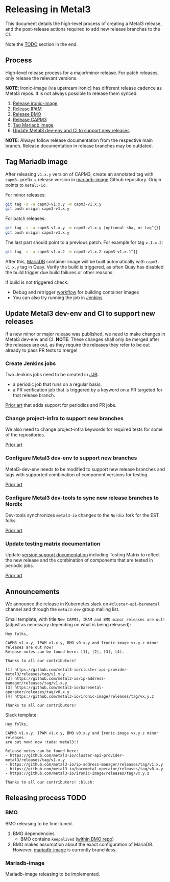 # Releasing in Metal3

This document details the high-level process of creating a Metal3 release, and
the post-release actions required to add new release branches to the CI.

Note the [TODO](#releasing-process-todo) section in the end.

## Process

High-level release process for a major/minor release. For patch releases, only
release the relevant versions.

**NOTE**: Ironic-image (via upstream Ironic) has different release cadence as
Metal3 repos. It is not always possible to release them synced.

1. [Release ironic-image](https://github.com/metal3-io/ironic-image/blob/main/docs/releasing.md)
1. [Release IPAM](https://github.com/metal3-io/ip-address-manager/blob/main/docs/releasing.md)
1. [Release BMO](https://github.com/metal3-io/baremetal-operator/blob/main/docs/releasing.md)
1. [Release CAPM3](https://github.com/metal3-io/cluster-api-provider-metal3/blob/main/docs/releasing.md)
1. [Tag Mariadb image](#tag-mariadb-image)
1. [Update Metal3 dev-env and CI to support new releases](#update-metal3-dev-env-and-ci-to-support-new-releases)

**NOTE**: Always follow release documentation from the respective main branch.
Release documentation in release branches may be outdated.

## Tag Mariadb image

After releasing `v1.x.y` version of CAPM3, create an annotated tag with `capm3-`
prefix + release version in
[mariadb-image](https://github.com/metal3-io/mariadb-image) Github repository.
Origin points to `metal3-io`.

For minor releases:

```bash
git tag -s -a capm3-v1.x.y -m capm3-v1.x.y
git push origin capm3-v1.x.y
```

For patch releases:

```bash
git tag -s -a capm3-v1.x.y -m capm3-v1.x.y [optional sha, or tag^{}]
git push origin capm3-v1.x.y
```

The last part should point to a previous patch. For example for tag `v.1.x.2`:

```bash
git tag -s -a capm3-v1.x.2 -m capm3-v1.x.2 capm3-v1.x.1^{}
```

After this, [MariaDB](https://quay.io/repository/metal3-io/mariadb) container
image will be built automatically  with `capm3-v1.x.y` tag in Quay. Verify the
build is triggered, as often Quay has disabled the build trigger due build
failures or other reasons.

If build is not triggered check:

- Debug and retrigger [workflow](https://github.com/metal3-io/mariadb-image/actions/runs/13174700659/job/36772849955)
for building container images
- You can also try running the job in [Jenkins](https://jenkins.nordix.org/view/Metal3/job/metal3_mariadb_container_image_building/)

## Update Metal3 dev-env and CI to support new releases

If a new minor or major release was published, we need to make changes in
Metal3 dev-env and CI.
**NOTE**: These changes shall only be merged after the releases are out, as they
require the releases they refer to be out already to pass PR tests to merge!

### Create Jenkins jobs

Two Jenkins jobs need to be created in
[JJB](https://gerrit.nordix.org/plugins/gitiles/infra/cicd/+/refs/heads/master/jjb/metal3/):

- a periodic job that runs on a regular basis.
- a PR verification job that is triggered by a keyword on a PR targeted for that
  release branch.

[Prior art](https://gerrit.nordix.org/c/infra/cicd/+/17709) that adds support
for periodics and PR jobs.

### Change project-infra to support new branches

We also need to change project-infra keywords for required tests for some of
the repositories.

[Prior art](https://github.com/metal3-io/project-infra/pull/496)

### Configure Metal3 dev-env to support new branches

Metal3-dev-env needs to be modified to support new release branches and
tags with supported combination of component versions for testing.

[Prior art](https://github.com/metal3-io/metal3-dev-env/pull/1222)

### Configure Metal3 dev-tools to sync new release branches to Nordix

Dev-tools synchronizes `metal3-io` changes to the `Nordix` fork for the EST
folks.

[Prior art](https://github.com/Nordix/metal3-dev-tools/pull/672)

### Update testing matrix documentation

Update
[version support documentation](https://github.com/metal3-io/metal3-docs/blob/main/docs/user-guide/src/version_support.md)
including Testing Matrix to reflect the new release and the combination of
components that are tested in periodic jobs.

[Prior art](https://github.com/metal3-io/metal3-docs/pull/330)

## Announcements

We announce the release in Kubernetes slack on `#cluster-api-baremetal` channel
and through the `metal3-dev` group mailing list.

Email template, with title `New CAPM3, IPAM and BMO minor releases are out!`
(adjust as necessary depending on what is being released):

```text
Hey folks,

CAPM3 v1.x.y, IPAM v1.x.y, BMO v0.x.y and Ironic-image vx.y.z minor releases are out now!
Release notes can be found here: [1], [2], [3], [4].

Thanks to all our contributors!

[1] https://github.com/metal3-io/cluster-api-provider-metal3/releases/tag/v1.x.y
[2] https://github.com/metal3-io/ip-address-manager/releases/tag/v1.x.y
[3] https://github.com/metal3-io/baremetal-operator/releases/tag/v0.x.y
[4] https://github.com/metal3-io/ironic-image/releases/tag/vx.y.z

Thanks to all our contributors!
```

Slack template:

```text
Hey folks,

CAPM3 v1.x.y, IPAM v1.x.y, BMO v0.x.y and Ironic-image vx.y.z minor releases
are out now! now :tada::metal3:!

Release notes can be found here:
- https://github.com/metal3-io/cluster-api-provider-metal3/releases/tag/v1.x.y
- https://github.com/metal3-io/ip-address-manager/releases/tag/v1.x.y
- https://github.com/metal3-io/baremetal-operator/releases/tag/v0.x.y
- https://github.com/metal3-io/ironic-image/releases/tag/vx.y.z

Thanks to all our contributors! :blush:
```

## Releasing process TODO

### BMO

BMO releasing to be fine-tuned.

1. BMO dependencies
   - BMO contains `keepalived`
     ([within BMO repo](https://github.com/metal3-io/baremetal-operator/tree/main/resources/keepalived-docker))
1. BMO makes assumption about the exact configuration of MariaDB.
   However, [mariadb-image](https://github.com/metal3-io/mariadb-image) is
   currently branchless.

### Mariadb-image

Mariadb-image releasing to be implemented.
